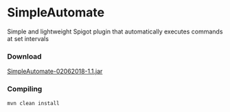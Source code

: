 # SimpleAutomate

Simple and lightweight Spigot plugin that automatically executes commands at set intervals

### Download

[SimpleAutomate-02062018-1.1.jar](https://github.com/SimplePlugins/SimpleAutomate/releases/download/v1.1/SimpleAutomate-02062018-1.1.jar)

### Compiling

`mvn clean install`
